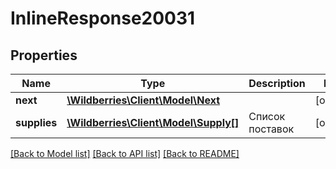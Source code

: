 # InlineResponse20031

## Properties
Name | Type | Description | Notes
------------ | ------------- | ------------- | -------------
**next** | [**\Wildberries\Client\Model\Next**](Next.md) |  | [optional] 
**supplies** | [**\Wildberries\Client\Model\Supply[]**](Supply.md) | Список поставок | [optional] 

[[Back to Model list]](../../README.md#documentation-for-models) [[Back to API list]](../../README.md#documentation-for-api-endpoints) [[Back to README]](../../README.md)

